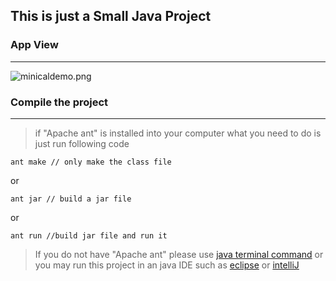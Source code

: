 This is just a Small Java Project
---
### **App View**
---
![minicaldemo.png](https://bitbucket.org/repo/7kzMEq/images/4224400854-minicaldemo.png)
### **Compile the project**
---

>if "Apache ant" is installed into your computer what you need to do is just run following code
```
ant make // only make the class file
```
  or
```
ant jar // build a jar file
```
  or
```
ant run //build jar file and run it
```

>If you do not have "Apache ant" please use [java terminal command](http://introcs.cs.princeton.edu/java/15inout/mac-cmd.html) or you may run this project in an java IDE such as [eclipse](https://eclipse.org/downloads/) or [intelliJ](https://www.jetbrains.com/idea/)